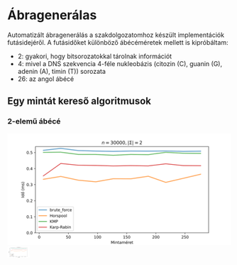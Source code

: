 # Ábragenerálas
Automatizált ábragenerálás a szakdolgozatomhoz készült implementációk futásidejéről.
A futásidőket különböző ábécéméretek mellett is kipróbáltam:
- 2: gyakori, hogy bitsorozatokkal tárolnak információt
- 4: mivel a DNS szekvencia 4-féle nukleobázis (citozin (C), guanin (G), adenin (A), timin (T)) sorozata
- 26: az angol ábécé

## Egy mintát kereső algoritmusok
### 2-elemű ábécé
![Alt text](./peldak/n30000__Sigma2.svg)
<img src="./peldak/n30000__Sigma2.svg" width=50>
